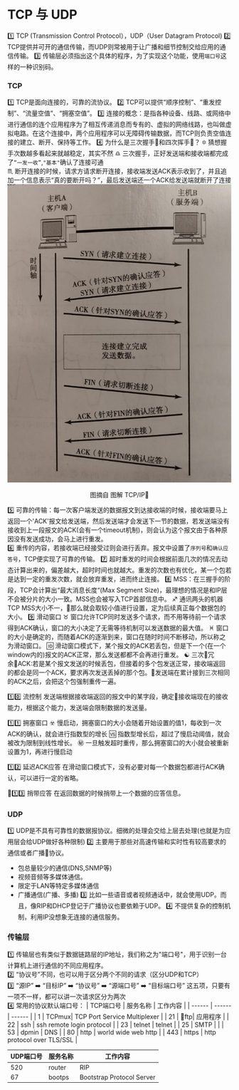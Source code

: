 # TCP 与 UDP

1️⃣ TCP (Transmission Control Protocol），UDP（User Datagram Protocol)
2️⃣ TCP提供并可开的通信传输，而UDP则常被用于让广播和细节控制交给应用的通信传输。
3️⃣ 传输层必须指出这个具体的程序，为了实现这个功能，使用`端口号`这样的一种识别码。

### TCP
1️⃣ TCP是面向连接的，可靠的流协议。
2️⃣ TCP可以提供“顺序控制”、“重发控制”、“流量空值”、“拥塞空值”。
3️⃣ 连接的概念：是指各种设备、线路、或网络中进行通信的连个应用程序为了相互传递消息而专有的、虚拟的网络线路，也叫做虚拟电路。在这个连接中，两个应用程序可以无障碍传输数据，而TCP则负责空值连接的建立、断开、保持等工作。
4️⃣ 为什么是三次握手🤝和四次挥手👋？
   🔯 猜想握手次数越多看起来就越稳定，其实不然
   ♎️ 三次握手，正好发送端和接收端都完成了`“一发一收”`,`"基本"`确认了连接可通  
   ♏️ 断开连接的时候，请求方请求断开连接，接收端发送ACK表示收到了，并且追加一个信息表示“真的要断开吗？”，最后发送端还一个ACK给发送端就断开了连接
![](/blog_assets/tcp_handshakes.png)
<div style="text-align:center;">图摘自 图解 TCP/IP</div>

5️⃣ 可靠的传输：每一次客户端发送的数据报文到达接收端的时候，接收端要马上返回一个'ACK'报文给发送端，然后发送端才会发送下一节的数据，若发送端没有接收到上一段报文的ACK(会有一个timeout机制)，则会认为这个报文由于各种原因没有发送成功，会马上进行重发。  
6️⃣ 重传的内容，若接收端已经接受过则会进行丢弃。报文中设置了`序列号`和`确认应答号`，TCP便实现了可靠的传输。
7️⃣ 超时重发的时间会根据前面几次的情况去动态计算出来的，偏差越大，超时时间也就越大。重发的次数也有优化，某一个包若是达到一定的重发次数，就会放弃重发，进而终止连接。
8️⃣ MSS：在三握手的阶段，TCP会计算出“最大消息长度“(Max Segment Size)，最理想的情况是和IP层不会被分片的大小一致。MSS也会被写入TCP首部信息中。
♐️ 通讯两头的机器TCP MSS大小不一，那么就会取较小值进行设置，定为后续真正每个数据包的大小。
9️⃣ 滑动窗口
♉️ 窗口允许TCP同时发送多个请求，而不用等待前一个请求得到ACK确认，窗口的大小决定了无需等待机制可以发送数据的最大值。
♓️ 窗口的大小是确定的，而随着ACK的逐渐到来，窗口在随时时间不断移动，所以称之为滑动窗口。
🆔 滑动窗口模式下，某个报文的ACK若丢包，但是下一个(在一个window内的)报文的ACK正常，那么发送都都不会再进行重发。
☯️ 三次冗余ACK:若是某个报文发送的时候丢包，但接着的多个包发送正常，接收端返回的都会是同一个ACK，要求再次发送丢掉的那个包。发送端在累计接到三次相同的ACK之后，会把这个包强制重传一遍。  

1️⃣0️⃣ 流控制
发送端根据接收端返回的报文中的某字段，确定接收端现在的接收能力，根据这个能力，发送端会限制数据的发送量。

1️⃣1️⃣ 拥塞窗口
☣️ 慢启动，拥塞窗口的大小会随着开始设置的值1，每收到一次ACK的确认，就会进行指数型的增长
🆚 指数型增长后，超过了慢启动阈值，就会被改为限制到线性增长。
㊙️ 一旦触发超时重传，那么拥塞窗口的大小就会被重新设置为1，再进行慢启动

1️⃣2️⃣ 延迟ACK应答
在滑动窗口模式下，没有必要对每一个数据包都进行ACK确认，可以进行一定的省略。

1️⃣3️⃣ 捎带应答
在返回数据的时候捎带上一个数据的应答信息。



### UDP
1️⃣ UDP是不具有可靠性的数据报协议。细微的处理会交给上层去处理(也就是为应用层会给UDP做好各种限制)
2️⃣ 主要用于那些对高速传输和实时性有较高要求的通信或者广播📢协议。
* 包总量较少的通信(DNS,SNMP等)
* 视频音频等多媒体通信。
* 限定于LAN等特定多媒体通信
* 广播通信(广播、多播)
3️⃣ 比如一些语音或者视频通话中，就会使用UDP。而且，像RIP和DHCP登记于广播协议也要依赖于UDP。
4️⃣ 不提供复杂的控制机制，利用IP没想象无连接的通信服务。


### 传输层
1️⃣ 传输层也有类似于数据链路层的IP地址，我们称之为"端口号"，用于识别一台计算机上进行通信的不同应用程序。  
2️⃣ “协议号”不同，也可以用于区分两个不同的请求（区分UDP和TCP）  
3️⃣ “源IP” ➡️ “目标IP” ➡️ “协议号” ➡️ “源端口号” ➡️ “目标端口号” 这五项，只要有一项不一样，都可以讲一次请求区分为两次  
4️⃣ 常用的协议默认端口号：
| TCP端口号 | 服务名称 | 工作内容 |
| ------ | ------ | ------ |
| 1 | TCPmux| TCP Port Service Multiplexer |
| 21 | ftp| 应用程序 |
| 22 | ssh | ssh remote login protocol |
| 23 | telnet | telnet |
| 25 |  SMTP  |  |
| 53 | dpmin | DNS |
| 80 | http | world wide web http |
| 443 | https | http protocol over TLS/SSL |

| UDP端口号 | 服务名称 | 工作内容 |
| ------ | ------ | ------ |
| 520 | router | RIP |
| 67 | bootps | Bootstrap Protocol Server |
